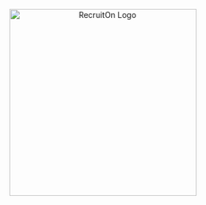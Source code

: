 <p style="text-align: center">
    <img src="https://github.com/ivanmirandastavenuiter/space-frog-recruit-on-app/blob/master/logo/Recruit0n.png" width="334" alt="RecruitOn Logo" />
</p>
